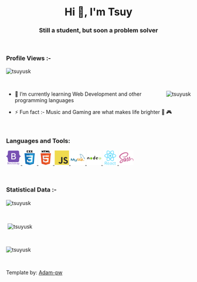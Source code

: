 <h1 align="center">Hi 👋, I'm Tsuy</h1>
<h3 align="center">Still a student, but soon a problem solver</h3>

<br>

<p align="right"> <h3>Profile Views :-</h3> <img src="https://komarev.com/ghpvc/?username=tsuyusk&label=Profile%20views&color=0e75b6&style=flat"
    alt="tsuyusk" /> 
  </p>

<br>

<p><img align="right" src="https://github.com/tsuyusk/tsuyusk/blob/main/animation_500_kxa883sd.gif" alt="tsuyusk" /></p>

- 🌱 I’m currently learning Web Development and other programming languages

- ⚡ Fun fact :- Music and Gaming are what makes life brighter 🎵 🎮

<br>

<h3 align="left">Languages and Tools:</h3>
<p align="left">
    <a href="https://getbootstrap.com" target="_blank" rel="noreferrer">
      <img src="https://raw.githubusercontent.com/devicons/devicon/master/icons/bootstrap/bootstrap-plain-wordmark.svg"
      alt="bootstrap" width="40" height="40" />
      </a>
      <a href="https://www.w3schools.com/css/" target="_blank"
    rel="noreferrer"> <img
      src="https://raw.githubusercontent.com/devicons/devicon/master/icons/css3/css3-original-wordmark.svg" alt="css3"
      width="40" height="40" />
      </a>
      <a href="https://www.w3.org/html/" target="_blank" rel="noreferrer"> <img
      src="https://raw.githubusercontent.com/devicons/devicon/master/icons/html5/html5-original-wordmark.svg"
      alt="html5" width="40" height="40" />
      </a>
      <a href="https://developer.mozilla.org/en-US/docs/Web/JavaScript" target="_blank"
    rel="noreferrer"> <img
      src="https://raw.githubusercontent.com/devicons/devicon/master/icons/javascript/javascript-original.svg"
      alt="javascript" width="40" height="40" />
      </a>
      <a href="https://www.mysql.com/" target="_blank" rel="noreferrer"> <img
      src="https://raw.githubusercontent.com/devicons/devicon/master/icons/mysql/mysql-original-wordmark.svg"
      alt="mysql" width="40" height="40" />
      </a>
      </a> <a href="https://nodejs.org" target="_blank" rel="noreferrer"> <img
      src="https://raw.githubusercontent.com/devicons/devicon/master/icons/nodejs/nodejs-original-wordmark.svg"
      alt="nodejs" width="40" height="40" />
      </a>
      <a href="https://reactjs.org/" target="_blank" rel="noreferrer"> <img
      src="https://raw.githubusercontent.com/devicons/devicon/master/icons/react/react-original-wordmark.svg"
      alt="react" width="40" height="40" />
      </a>
      <a href="https://sass-lang.com" target="_blank" rel="noreferrer"> <img
      src="https://raw.githubusercontent.com/devicons/devicon/master/icons/sass/sass-original.svg" alt="sass" width="40"
      height="40" />
      </a>
    </p>
<br>

<h3>Statistical Data :-</h3>
<p><img align="center"
    src="https://github-readme-stats.vercel.app/api/top-langs?username=tsuyusk&show_icons=true&locale=en&bg_color=0d1117&text_color=ffffff&layout=compact"
    alt="tsuyusk" 
    bg_color=#808080/></p>

<br>

<p>&nbsp;<img align="center" src="https://github-readme-stats.vercel.app/api?username=tsuyusk&show_icons=true&locale=en&bg_color=0d1117&text_color=ffffff&repo=convoychat"
    alt="tsuyusk" /></p>

<br>

<p><img align="center" src="https://github-readme-streak-stats.herokuapp.com/?user=Tsuyusk&theme=dark&background=0d1117&date_format=M%20j%5B%2C%20Y%5D" alt="tsuyusk" /></p>
      
<p align="left"> <a href="https://twitter.com/" target="blank"><img
      src="https://img.shields.io/twitter/follow/?logo=twitter&style=for-the-badge" alt="" /></a> </p>

Template by: [Adam-pw](https://github.com/Adam-pw)
